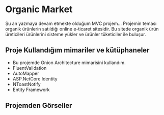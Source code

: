 # Organic Market

Şu an yazmaya devam etmekte olduğum MVC projem... Projemin teması organik ürünlerin satıldığı online e-ticaret sitesidir. Bu sitede organik ürün üreticileri ürünlerini sisteme yükler ve ürünler tüketiciler ile buluşur. 


## Proje Kullandığım mimariler ve kütüphaneler

- Bu projemde Onion Architecture mimarisini kullandım.
- FluentValidation
- AutoMapper
- ASP.NetCore Identity
- NToastNotify
- Entity Framework

## Projemden Görseller
